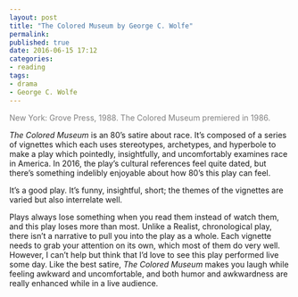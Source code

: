 ```yaml
---
layout: post
title: "The Colored Museum by George C. Wolfe"
permalink:
published: true
date: 2016-06-15 17:12
categories:
- reading
tags:
- drama
- George C. Wolfe
---
```


<p style="color: gray;">New York: Grove Press, 1988. The Colored Museum premiered in 1986.</p>

*The Colored Museum* is an 80’s satire about race. It’s composed of a series of vignettes which each uses stereotypes, archetypes, and hyperbole to make a play which pointedly, insightfully, and uncomfortably examines race in America. In 2016, the play’s cultural references feel quite dated, but there’s something indelibly enjoyable about how 80’s this play can feel.

It’s a good play. It’s funny, insightful, short; the themes of the vignettes are varied but also interrelate well.

Plays always lose something when you read them instead of watch them, and this play loses more than most. Unlike a Realist, chronological play, there isn’t a narrative to pull you into the play as a whole. Each vignette needs to grab your attention on its own, which most of them do very well. However, I can’t help but think that I’d love to see this play performed live some day. Like the best satire, *The Colored Museum* makes you laugh while feeling awkward and uncomfortable, and both humor and awkwardness are really enhanced while in a live audience.
